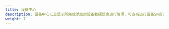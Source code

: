 ```yaml
---
title: 设备中心
description: 设备中心汇总显示所完成添加的设备数据信息进行管理，可支持进行设备SN查询、单个导入/批量导入、设备类型/状态筛选、设备详情、查看所属系统和删除设备数据的功能操作，便于您对采集器或DTU数据设备数据的快速导入与管理，支持的设备类型有采集器、逆变器、电池、优化器、电表等。
weight: 7
---
```

